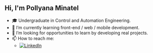 ## Hi, I'm Pollyana Minatel


- 🎓 Undergraduate in Control and Automation Engineering.
- 🌱 I’m currently learning front-end / web / mobile development.
- 👯 I’m looking for opportunities to learn by developing real projects.
- 📫 How to reach me: 
  - [![LinkedIn](https://img.shields.io/badge/LinkedIn-%230077B5.svg?logo=linkedin&logoColor=white)](https://br.linkedin.com/in/pollyana-minatel/en) 

